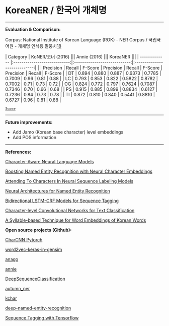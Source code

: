 ﻿# KoreaNER / 한국어 개체명

---

**Evaluation & Comparison:**

Corpus: National Institute of Korean Language (ROK) - NER Corpus / 국립국어원 - 개체명 인식용 말뭉치[18]

| Category      | KoNER/코너 (2016)           ||| Annie (2016)               ||| KoreaNER                   ||| 
| ------------- |:----------------------------:|:----------------------------:|:----------------------------:|
|               | Precision | Recall | F-Score | Precision | Recall | F-Score | Precision | Recall | F-Score |
| DT            | 0.894     | 0.880  | 0.887   | 0.6373    | 0.7785 | 0.7009  | 0.96      | 0.81   | 0.88    |
| LC            | 0.793     | 0.853  | 0.822   | 0.5822    | 0.8782 | 0.7002  | 0.71      | 0.73   | 0.72    |
| OG            | 0.824     | 0.772  | 0.797   | 0.7624    | 0.7087 | 0.7346  | 0.70      | 0.66   | 0.68    |
| PS            | 0.915     | 0.885  | 0.899   | 0.8834    | 0.6127 | 0.7236  | 0.84      | 0.73   | 0.78    |
| TI            | 0.872     | 0.810  | 0.840   | 0.5441    | 0.8810 | 0.6727  | 0.96      | 0.81   | 0.88    |

<sub><sup>[Source][17]</sub></sup>

---

**Future improvements:**

- Add Jamo (Korean base character) level embeddings
- Add POS information

---

**References:**

[Character-Aware Neural Language Models][2]

[Boosting Named Entity Recognition with Neural Character Embeddings][1]
	
[Attending To Characters In Neural Sequence Labeling Models][3]

[Neural Architectures for Named Entity Recognition][4]

[Bidirectional LSTM-CRF Models for Sequence Tagging][5]

[Character-level Convolutional Networks for Text Classification][6]

[A Syllable-based Technique for Word Embeddings of Korean Words][16]

**Open source projects (Github):**

[CharCNN Pytorch][7]

[word2vec-keras-in-gensim][8]

[anago][9]

[annie][10]

[DeepSequenceClassification][11]

[autumn_ner][12]

[kchar][13]

[deep-named-entity-recognition][14]

[Sequence Tagging with Tensorflow][15]

  [1]: https://arxiv.org/pdf/1505.05008.pdf
  [2]: https://arxiv.org/pdf/1505.05008.pdf
  [3]: https://aclweb.org/anthology/C/C16/C16-1030.pdf
  [4]: https://arxiv.org/pdf/1603.01360.pdf
  [5]: https://arxiv.org/pdf/1508.01991.pdf
  [6]: https://arxiv.org/pdf/1509.01626.pdf
  [7]: https://github.com/srviest/char-cnn-pytorch
  [8]: https://github.com/SimonPavlik/word2vec-keras-in-gensim/blob/keras106/word2veckeras
  [9]: https://github.com/Hironsan/anago/blob/master/anago
  [10]: https://github.com/krikit/annie/tree/master/bin
  [11]: https://github.com/napsternxg/DeepSequenceClassification/
  [12]: https://github.com/tttr222/autumn_ner/blob/master/model.py
  [13]: https://github.com/jarfo/kchar/
  [14]: https://github.com/aatkinson-old/deep-named-entity-recognition/blob/master/
  [15]: https://guillaumegenthial.github.io/sequence-tagging-with-tensorflow.html
  [16]: https://arxiv.org/pdf/1708.01766.pdf
  [17]: https://www.korean.go.kr/common/download.do;front=6F1EBE4CC5ED872C7FEB60294C6E1D8C?file_path=etcData&c_file_name=c00c0198-220a-47a5-bccd-55eda862dbe4_0.pdf&o_file_name=2016%EB%85%84%20%EA%B5%AD%EC%96%B4%20%EC%B2%98%EB%A6%AC%20%EC%A0%95%EB%B3%B4%20%EC%8B%9C%EC%8A%A4%ED%85%9C%20%EA%B2%BD%EC%A7%84%20%EB%8C%80%ED%9A%8C%20%EB%B0%9C%ED%91%9C%20%EC%9E%90%EB%A3%8C%EC%A7%91.pdf
  [18]: https://ithub.korean.go.kr/


